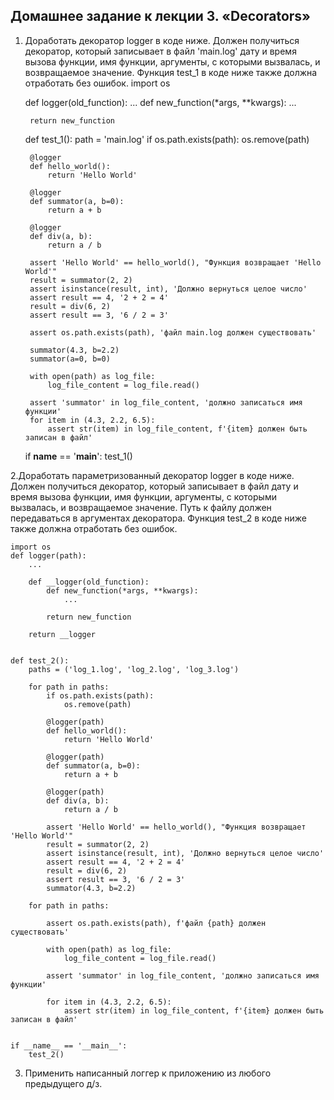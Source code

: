 ## Домашнее задание к лекции 3. «Decorators»
1. Доработать декоратор logger в коде ниже. Должен получиться декоратор, который записывает в файл 'main.log' дату и время вызова функции, имя функции, аргументы, с которыми вызвалась, и возвращаемое значение. Функция test_1 в коде ниже также должна отработать без ошибок.
import os

   
    def logger(old_function):
    ...
        def new_function(*args, **kwargs):
            ...

        return new_function


    def test_1():
        path = 'main.log'
        if os.path.exists(path):
            os.remove(path)

        @logger
        def hello_world():
            return 'Hello World'

        @logger
        def summator(a, b=0):
            return a + b

        @logger
        def div(a, b):
            return a / b

        assert 'Hello World' == hello_world(), "Функция возвращает 'Hello World'"
        result = summator(2, 2)
        assert isinstance(result, int), 'Должно вернуться целое число'
        assert result == 4, '2 + 2 = 4'
        result = div(6, 2)
        assert result == 3, '6 / 2 = 3'
        
        assert os.path.exists(path), 'файл main.log должен существовать'

        summator(4.3, b=2.2)
        summator(a=0, b=0)
    
        with open(path) as log_file:
            log_file_content = log_file.read()
    
        assert 'summator' in log_file_content, 'должно записаться имя функции'
        for item in (4.3, 2.2, 6.5):
            assert str(item) in log_file_content, f'{item} должен быть записан в файл'


    if __name__ == '__main__':
        test_1()

2.Доработать параметризованный декоратор logger в коде ниже. Должен получиться декоратор, который записывает в файл дату и время вызова функции, имя функции, аргументы, с которыми вызвалась, и возвращаемое значение. Путь к файлу должен передаваться в аргументах декоратора. Функция test_2 в коде ниже также должна отработать без ошибок.
    
    import os
    def logger(path):
        ...
    
        def __logger(old_function):
            def new_function(*args, **kwargs):
                ...
    
            return new_function
    
        return __logger


    def test_2():
        paths = ('log_1.log', 'log_2.log', 'log_3.log')
    
        for path in paths:
            if os.path.exists(path):
                os.remove(path)
    
            @logger(path)
            def hello_world():
                return 'Hello World'
    
            @logger(path)
            def summator(a, b=0):
                return a + b
    
            @logger(path)
            def div(a, b):
                return a / b

            assert 'Hello World' == hello_world(), "Функция возвращает 'Hello World'"
            result = summator(2, 2)
            assert isinstance(result, int), 'Должно вернуться целое число'
            assert result == 4, '2 + 2 = 4'
            result = div(6, 2)
            assert result == 3, '6 / 2 = 3'
            summator(4.3, b=2.2)
    
        for path in paths:

            assert os.path.exists(path), f'файл {path} должен существовать'
    
            with open(path) as log_file:
                log_file_content = log_file.read()
    
            assert 'summator' in log_file_content, 'должно записаться имя функции'
    
            for item in (4.3, 2.2, 6.5):
                assert str(item) in log_file_content, f'{item} должен быть записан в файл'


    if __name__ == '__main__':
        test_2()

3. Применить написанный логгер к приложению из любого предыдущего д/з.
